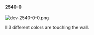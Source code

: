 #### 2540-0
![dev-2540-0-0.png](https://github.com/lil-lab/nlvr/raw/master/nlvr/dev/images/5/dev-2540-0-0.png "dev-2540-0-0.png")

ll 3 different colors are touching the wall.
